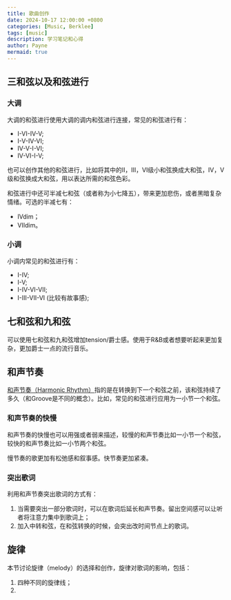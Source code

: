 ```yaml
---
title: 歌曲创作
date: 2024-10-17 12:00:00 +0800
categories: [Music, Berklee]
tags: [music]      
description: 学习笔记和心得
author: Payne
mermaid: true
---
```


## 三和弦以及和弦进行

### 大调

大调的和弦进行使用大调的调内和弦进行连接，常见的和弦进行有：
- I-VI-IV-V;
- I-V-IV-VI;
- IV-V-I-VI;
- IV-VI-I-V;

也可以创作其他的和弦进行，比如将其中的II，III，VI级小和弦换成大和弦，IV，V级和弦换成大和弦，用以表达所需的和弦色彩。

和弦进行中还可半减七和弦（或者称为小七降五），带来更加悲伤，或者黑暗复杂情绪。可选的半减七有：
- IVdim；
- VIIdim。

### 小调

小调内常见的和弦进行有：
- I-IV;
- I-V;
- I-IV-VI-VII;
- I-III-VII-VI (比较有故事感);

## 七和弦和九和弦

可以使用七和弦和九和弦增加tension/爵士感。使用于R&B或者想要听起来更加复杂，更加爵士一点的流行音乐。

## 和声节奏

[和声节奏（Harmonic Rhythm）](https://en.wikipedia.org/wiki/Harmonic_rhythm)指的是在转换到下一个和弦之前，该和弦持续了多久（和Groove是不同的概念）。比如，常见的和弦进行应用为一小节一个和弦。

### 和声节奏的快慢

和声节奏的快慢也可以用强或者弱来描述，较慢的和声节奏比如一小节一个和弦，较快的和声节奏比如一小节两个和弦。

慢节奏的歌更加有松弛感和叙事感。快节奏更加紧凑。

### 突出歌词

利用和声节奏突出歌词的方式有：
1. 当需要突出一部分歌词时，可以在歌词后延长和声节奏。留出空间感可以让听者将注意力集中到歌词上；
2. 加入中转和弦，在和弦转换的时候，会突出改时间节点上的歌词。

## 旋律

本节讨论旋律（melody）的选择和创作，旋律对歌词的影响，包括：
1. 四种不同的旋律线；
2. 